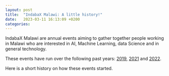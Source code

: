 ```yaml
---
layout: post
title:  "IndabaX Malawi: A little history!"
date:   2023-03-11 16:13:09 +0200
categories: 
---
```

IndabaX Malawi are annual events aiming to gather together people working in Malawi who are interested in AI, Machine Learning, data Science and in general technology. 

These events have run over the following past years: [2019][indabaX_2019], [2021][indabaX_2021] and [2022][indabaX_2022]. 

Here is a short history on how these events started. 

[indabaX_2022]: https://indabaxmw.wordpress.com
[indabaX_2019]: https://indabaxmw.wordpress.com/indabax-malawi-2019/
[indabaX_2021]: https://indabaxmw.wordpress.com/2021-summary/

